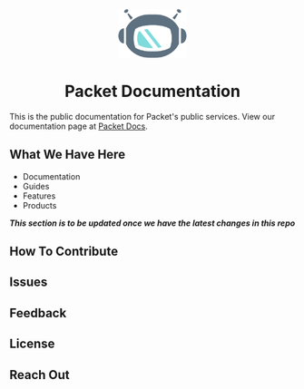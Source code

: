 <!--- HTML markdown to center the headline --->
    
<p align="center">
	<img alt="packetbot" src="images/packetbot.png" width="120px" />
	<h1 align="center"> Packet Documentation </h1>
</p>

<!--- Headline Description --->

This is the public documentation for Packet's public services.
View our documentation page at [Packet Docs](https://www.packet.com/docs/).

<!--- What We Have Here --->

## What We Have Here

- Documentation
- Guides
- Features
- Products

***This section is to be updated once we have the latest changes in this repo***


<!--- How To Contribute --->
## How To Contribute


<!--- Issues --->
## Issues

<!--- Feedback --->
## Feedback


<!--- License --->
## License

<!--- Reach out --->
## Reach Out
